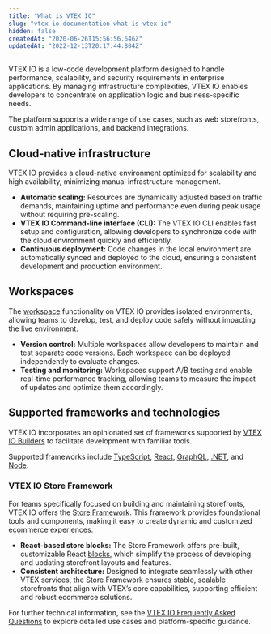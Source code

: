 ```yaml
---
title: "What is VTEX IO"
slug: "vtex-io-documentation-what-is-vtex-io"
hidden: false
createdAt: "2020-06-26T15:56:56.646Z"
updatedAt: "2022-12-13T20:17:44.804Z"
---
```


VTEX IO is a low-code development platform designed to handle performance, scalability, and security requirements in enterprise applications. By managing infrastructure complexities, VTEX IO enables developers to concentrate on application logic and business-specific needs.

The platform supports a wide range of use cases, such as web storefronts, custom admin applications, and backend integrations.

## Cloud-native infrastructure

VTEX IO provides a cloud-native environment optimized for scalability and high availability, minimizing manual infrastructure management.

- **Automatic scaling:** Resources are dynamically adjusted based on traffic demands, maintaining uptime and performance even during peak usage without requiring pre-scaling.
- **VTEX IO Command-line interface (CLI):** The VTEX IO CLI enables fast setup and configuration, allowing developers to synchronize code with the cloud environment quickly and efficiently.
- **Continuous deployment:** Code changes in the local environment are automatically synced and deployed to the cloud, ensuring a consistent development and production environment.

## Workspaces

The [workspace](https://developers.vtex.com/docs/guides/vtex-io-documentation-workspace) functionality on VTEX IO provides isolated environments, allowing teams to develop, test, and deploy code safely without impacting the live environment.

- **Version control:** Multiple workspaces allow developers to maintain and test separate code versions. Each workspace can be deployed independently to evaluate changes.
- **Testing and monitoring:** Workspaces support A/B testing and enable real-time performance tracking, allowing teams to measure the impact of updates and optimize them accordingly.

## Supported frameworks and technologies

VTEX IO incorporates an opinionated set of frameworks supported by [VTEX IO Builders](https://developers.vtex.com/docs/guides/vtex-io-documentation-builders) to facilitate development with familiar tools. 

Supported frameworks include [TypeScript](https://www.typescriptlang.org/), [React](https://react.dev/), [GraphQL](https://graphql.org/), [.NET](https://dotnet.microsoft.com/en-us/), and [Node](https://nodejs.org/en).

### VTEX IO Store Framework

For teams specifically focused on building and maintaining storefronts, VTEX IO offers the [Store Framework](https://developers.vtex.com/docs/guides/store-framework). This framework provides foundational tools and components, making it easy to create dynamic and customized ecommerce experiences.

- **React-based store blocks:** The Store Framework offers pre-built, customizable React [blocks](https://developers.vtex.com/docs/vtex-io-apps), which simplify the process of developing and updating storefront layouts and features.
- **Consistent architecture:** Designed to integrate seamlessly with other VTEX services, the Store Framework ensures stable, scalable storefronts that align with VTEX’s core capabilities, supporting efficient and robust ecommerce solutions.

For further technical information, see the [VTEX IO Frequently Asked Questions](https://developers.vtex.com/docs/guides/vtex-io-documentation-frequently-asked-questions) to explore detailed use cases and platform-specific guidance.
